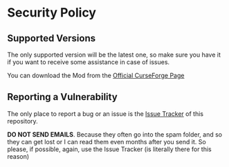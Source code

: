 # Security Policy

## Supported Versions

The only supported version will be the latest one, so make sure 
you have it if you want to receive some assistance in case of issues.

You can download the Mod from the [Official CurseForge Page](https://www.curseforge.com/minecraft/mc-mods/pack-my-bundles/files)

## Reporting a Vulnerability

The only place to report a bug or an issue is the [Issue Tracker](https://github.com/JimiIT92/BundlesMod/issues) of this repository.

**DO NOT SEND EMAILS**. Because they often go into the spam folder, and so they can get lost
or I can read them even months after you send it. So please, if possible, again, use the Issue Tracker (is literally there for this reason)

